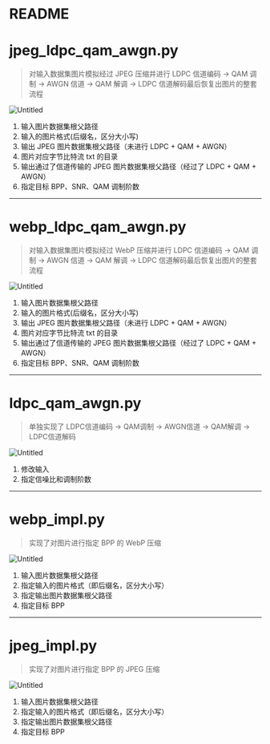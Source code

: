 # README


# jpeg_ldpc_qam_awgn.py

> 对输入数据集图片模拟经过 JPEG 压缩并进行 LDPC 信道编码 -> QAM 调制 -> AWGN 信道 -> QAM 解调 -> LDPC 信道解码最后恢复出图片的整套流程
> 

![Untitled](README%2037cc77f8851f4f6b81f584787bad9abd/Untitled.png)

1. 输入图片数据集根父路径
2. 输入的图片格式(后缀名，区分大小写)
3. 输出 JPEG 图片数据集根父路径（未进行 LDPC + QAM + AWGN）
4. 图片对应字节比特流 txt 的目录
5. 输出通过了信道传输的 JPEG 图片数据集根父路径（经过了 LDPC + QAM + AWGN）
6. 指定目标 BPP、SNR、QAM 调制阶数

---

# webp_ldpc_qam_awgn.py

> 对输入数据集图片模拟经过 WebP 压缩并进行 LDPC 信道编码 -> QAM 调制 -> AWGN 信道 -> QAM 解调 -> LDPC 信道解码最后恢复出图片的整套流程
> 

![Untitled](README%2037cc77f8851f4f6b81f584787bad9abd/Untitled%201.png)

1. 输入图片数据集根父路径
2. 输入的图片格式(后缀名，区分大小写)
3. 输出 JPEG 图片数据集根父路径（未进行 LDPC + QAM + AWGN）
4. 图片对应字节比特流 txt 的目录
5. 输出通过了信道传输的 JPEG 图片数据集根父路径（经过了 LDPC + QAM + AWGN）
6. 指定目标 BPP、SNR、QAM 调制阶数

---

# ldpc_qam_awgn.py

> 单独实现了 LDPC信道编码 -> QAM调制 -> AWGN信道 -> QAM解调 -> LDPC信道解码
> 

![Untitled](README%2037cc77f8851f4f6b81f584787bad9abd/Untitled%202.png)

1. 修改输入
2. 指定信噪比和调制阶数

---

# webp_impl.py

> 实现了对图片进行指定 BPP 的 WebP 压缩
> 

![Untitled](README%2037cc77f8851f4f6b81f584787bad9abd/Untitled%203.png)

1. 输入图片数据集根父路径
2. 指定输入的图片格式（即后缀名，区分大小写）
3. 指定输出图片数据集根父路径
4. 指定目标 BPP

---

# jpeg_impl.py

> 实现了对图片进行指定 BPP 的 JPEG 压缩
> 

![Untitled](README%2037cc77f8851f4f6b81f584787bad9abd/Untitled%203.png)

1. 输入图片数据集根父路径
2. 指定输入的图片格式（即后缀名，区分大小写）
3. 指定输出图片数据集根父路径
4. 指定目标 BPP

